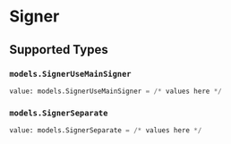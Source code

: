 # Signer


## Supported Types

### `models.SignerUseMainSigner`

```python
value: models.SignerUseMainSigner = /* values here */
```

### `models.SignerSeparate`

```python
value: models.SignerSeparate = /* values here */
```

